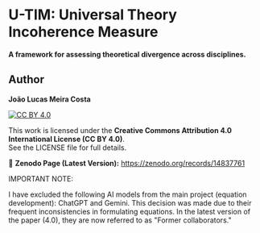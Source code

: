 # U-TIM: Universal Theory Incoherence Measure

**A framework for assessing theoretical divergence across disciplines.**

## Author  
**João Lucas Meira Costa**  

[![CC BY 4.0](https://licensebuttons.net/l/by/4.0/88x31.png)](https://creativecommons.org/licenses/by/4.0/)

This work is licensed under the **Creative Commons Attribution 4.0 International License (CC BY 4.0)**.  
See the LICENSE file for full details.

🔗 **Zenodo Page (Latest Version):** https://zenodo.org/records/14837761

IMPORTANT NOTE:   

I have excluded the following AI models from the main project (equation development): ChatGPT and Gemini. This decision was made due to their frequent inconsistencies in formulating equations. In the latest version of the paper (4.0), they are now referred to as "Former collaborators."
